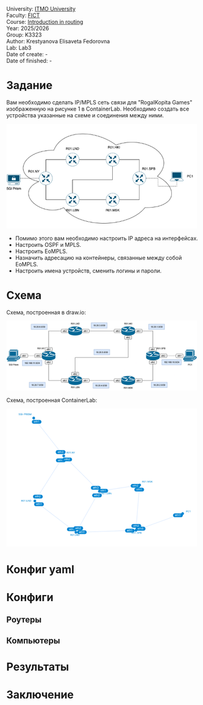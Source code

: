 University: [ITMO University](https://itmo.ru/ru/)<br />
Faculty: [FICT](https://fict.itmo.ru)<br />
Course: [Introduction in routing](https://github.com/itmo-ict-faculty/introduction-in-routing)<br />
Year: 2025/2026<br />
Group: K3323<br />
Author: Krestyanova Elisaveta Fedorovna<br />
Lab: Lab3<br />
Date of create: -<br />
Date of finished: -<br />

# Задание

Вам необходимо сделать IP/MPLS сеть связи для "RogaIKopita Games" изображенную на рисунке 1 в ContainerLab. Необходимо создать все устройства указанные на схеме и соединения между ними.

<img src="images/task.png" width=500px>

- Помимо этого вам необходимо настроить IP адреса на интерфейсах.
- Настроить OSPF и MPLS.
- Настроить EoMPLS.
- Назначить адресацию на контейнеры, связанные между собой EoMPLS.
- Настроить имена устройств, сменить логины и пароли.

# Схема

Схема, построенная в draw.io:

<img src="images/graph-1.png" width=500px>

Схема, построенная ContainerLab:

<img src="images/graph-2.png" width=500px>

# Конфиг yaml

# Конфиги

## Роутеры

## Компьютеры

# Результаты

# Заключение


